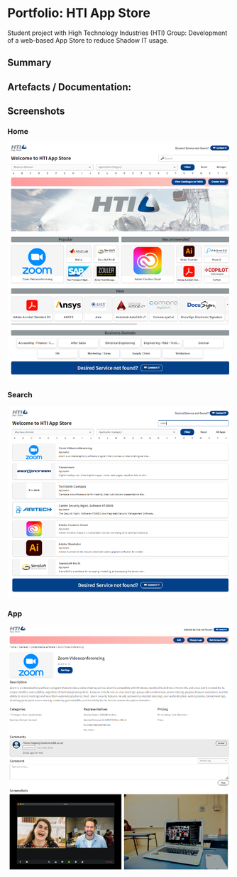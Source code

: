 # Portfolio: HTI App Store
Student project with High Technology Industries (HTI) Group: Development of a web-based App Store to reduce Shadow IT usage.

## Summary

## Artefacts / Documentation:

## Screenshots
### Home
![Start](screenshots/start.png)
### Search
![Search](screenshots/search.png)
### App
![App](screenshots/app.png)
